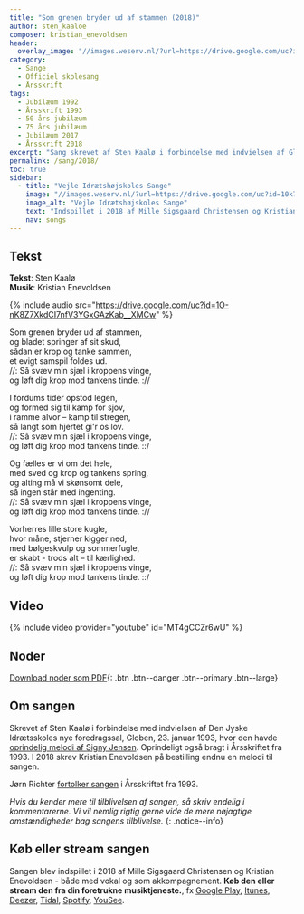 ```yaml
---
title: "Som grenen bryder ud af stammen (2018)"
author: sten_kaaloe
composer: kristian_enevoldsen
header:
  overlay_image: "//images.weserv.nl/?url=https://drive.google.com/uc?id=10ARwulcE0vAL4O16UsExEwu3P6MTP-QL&w=2000&a=attention"
category:
  - Sange
  - Officiel skolesang
  - Årsskrift
tags:
  - Jubilæum 1992
  - Årsskrift 1993
  - 50 års jubilæum
  - 75 års jubilæum
  - Jubilæum 2017
  - Årsskrift 2018
excerpt: "Sang skrevet af Sten Kaalø i forbindelse med indvielsen af Globen i 1993. Melodi af Kristian Enevoldsen i 2018."
permalink: /sang/2018/
toc: true
sidebar:
  - title: "Vejle Idrætshøjskoles Sange"
    image: "//images.weserv.nl/?url=https://drive.google.com/uc?id=10k7zuB8CRXnnKxBye_kIzKdBnO5uKGwi&w=300&a=attention&t=square"
    image_alt: "Vejle Idrætshøjskoles Sange"
    text: "Indspillet i 2018 af Mille Sigsgaard Christensen og Kristian Enevoldsen. **Køb den eller stream den fra din foretrukne musiktjeneste**, fx [Google Play](https://play.google.com/music/listen#/album/Birdaib4zktzgwthhtd4uxlafta), [Itunes](https://itunes.apple.com/album/-/id1444457441), [Deezer](https://www.deezer.com/da/album/79792202), [Tidal](https://listen.tidal.com/album/99556066), [Spotify](https://play.spotify.com/album/6vpvN8PtyRg7wYLUqIdlbI), [YouSee](https://musik.yousee.dk/album/202470120/vejle-idraetshojskoles-sange)."
    nav: songs
---
```


## Tekst

**Tekst**: Sten Kaalø  
**Musik**: Kristian Enevoldsen

{% include audio src="https://drive.google.com/uc?id=1O-nK8Z7XkdCI7nfV3YGxGAzKab__XMCw" %}

Som grenen bryder ud af stammen,  
og bladet springer af sit skud,  
sådan er krop og tanke sammen,  
et evigt samspil foldes ud.  
//: Så svæv min sjæl i kroppens vinge,  
og løft dig krop mod tankens tinde. ://

I fordums tider opstod legen,  
og formed sig til kamp for sjov,  
i ramme alvor – kamp til stregen,  
så langt som hjertet gi'r os lov.  
//: Så svæv min sjæl i kroppens vinge,  
og løft dig krop mod tankens tinde. ::/

Og fælles er vi om det hele,  
med sved og krop og tankens spring,  
og alting må vi skønsomt dele,  
så ingen står med ingenting.  
//: Så svæv min sjæl i kroppens vinge,  
og løft dig krop mod tankens tinde. ://

Vorherres lille store kugle,  
hvor måne, stjerner kigger ned,  
med bølgeskvulp og sommerfugle,  
er skabt - trods alt – til kærlighed.  
//: Så svæv min sjæl i kroppens vinge,  
og løft dig krop mod tankens tinde. ::/

## Video

{% include video provider="youtube" id="MT4gCCZr6wU" %}

## Noder

[<i class='far fa-file-pdf'></i> Download noder som PDF](https://drive.google.com/uc?id=1dfcMaxc0IGYoVmlNYwTTP63GI-7NuF5H){: .btn .btn--danger .btn--primary .btn--large}

## Om sangen

Skrevet af Sten Kaalø i forbindelse med indvielsen af Den Jyske Idrætsskoles nye foredragssal, Globen, 23. januar 1993, hvor den havde [oprindelig melodi af Signy Jensen](/sang/1993/). Oprindeligt også bragt i Årsskriftet fra 1993. I 2018 skrev Kristian Enevoldsen på bestilling endnu en melodi til sangen.

Jørn Richter [fortolker sangen](/aarsskrift/1993/fortolkning-kaaloe/) i Årsskriftet fra 1993.

_Hvis du kender mere til tilblivelsen af sangen, så skriv endelig i kommentarerne. Vi vil nemlig rigtig gerne vide de mere nøjagtige omstændigheder bag sangens tilblivelse._
{: .notice--info}

## Køb eller stream sangen

Sangen blev indspillet i 2018 af Mille Sigsgaard Christensen og Kristian Enevoldsen - både med vokal og som akkompagnement. **Køb den eller stream den fra din foretrukne musiktjeneste.**, fx [Google Play](https://play.google.com/music/listen#/album/Birdaib4zktzgwthhtd4uxlafta), [Itunes](https://itunes.apple.com/album/-/id1444457441), [Deezer](https://www.deezer.com/da/album/79792202), [Tidal](https://listen.tidal.com/album/99556066), [Spotify](https://play.spotify.com/album/6vpvN8PtyRg7wYLUqIdlbI), [YouSee](https://musik.yousee.dk/album/202470120/vejle-idraetshojskoles-sange).
